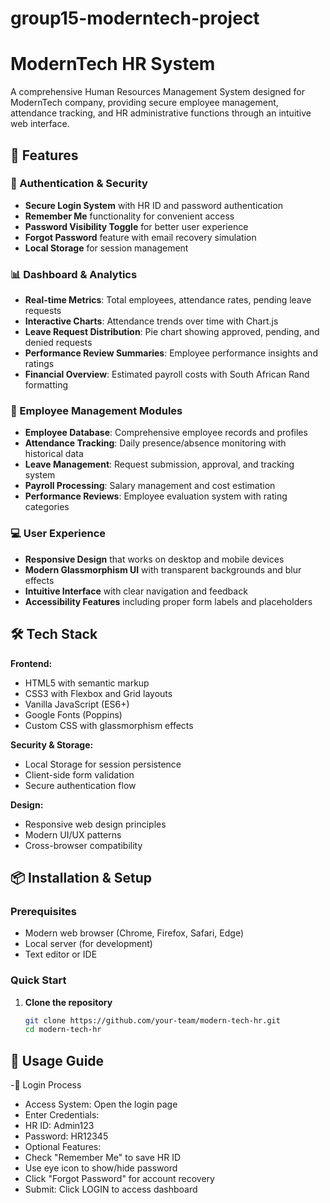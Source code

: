 # group15-moderntech-project

# ModernTech HR System

A comprehensive Human Resources Management System designed for ModernTech company, providing secure employee management, attendance tracking, and HR administrative functions through an intuitive web interface.

## 🚀 Features

### 🔐 Authentication & Security
- **Secure Login System** with HR ID and password authentication
- **Remember Me** functionality for convenient access
- **Password Visibility Toggle** for better user experience
- **Forgot Password** feature with email recovery simulation
- **Local Storage** for session management

### 📊 Dashboard & Analytics
- **Real-time Metrics**: Total employees, attendance rates, pending leave requests
- **Interactive Charts**: Attendance trends over time with Chart.js
- **Leave Request Distribution**: Pie chart showing approved, pending, and denied requests
- **Performance Review Summaries**: Employee performance insights and ratings
- **Financial Overview**: Estimated payroll costs with South African Rand formatting

### 👥 Employee Management Modules
- **Employee Database**: Comprehensive employee records and profiles
- **Attendance Tracking**: Daily presence/absence monitoring with historical data
- **Leave Management**: Request submission, approval, and tracking system
- **Payroll Processing**: Salary management and cost estimation
- **Performance Reviews**: Employee evaluation system with rating categories

### 💻 User Experience
- **Responsive Design** that works on desktop and mobile devices
- **Modern Glassmorphism UI** with transparent backgrounds and blur effects
- **Intuitive Interface** with clear navigation and feedback
- **Accessibility Features** including proper form labels and placeholders

## 🛠️ Tech Stack

**Frontend:**
- HTML5 with semantic markup
- CSS3 with Flexbox and Grid layouts
- Vanilla JavaScript (ES6+)
- Google Fonts (Poppins)
- Custom CSS with glassmorphism effects

**Security & Storage:**
- Local Storage for session persistence
- Client-side form validation
- Secure authentication flow

**Design:**
- Responsive web design principles
- Modern UI/UX patterns
- Cross-browser compatibility

## 📦 Installation & Setup

### Prerequisites
- Modern web browser (Chrome, Firefox, Safari, Edge)
- Local server (for development)
- Text editor or IDE

### Quick Start
1. **Clone the repository**
   ```bash
   git clone https://github.com/your-team/modern-tech-hr.git
   cd modern-tech-hr

## 🎯 Usage Guide
-🔑 Login Process
- Access System: Open the login page
- Enter Credentials:
- HR ID: Admin123
- Password: HR12345
- Optional Features:
- Check "Remember Me" to save HR ID
- Use eye icon to show/hide password
- Click "Forgot Password" for account recovery
- Submit: Click LOGIN to access dashboard   
